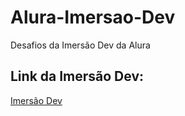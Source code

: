 # Alura-Imersao-Dev

Desafios da Imersão Dev da Alura

## Link da Imersão Dev:

[Imersão Dev](https://imersao.dev/)
